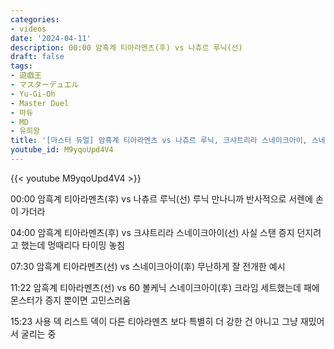 ```yaml
---
categories:
- videos
date: '2024-04-11'
description: 00:00 암흑계 티아라멘츠(후) vs 나츄르 루닉(선)
draft: false
tags:
- 遊戯王
- マスターデュエル
- Yu-Gi-Oh
- Master Duel
- 마듀
- MD
- 유희왕
title: '[마스터 듀얼] 암흑계 티아라멘츠 vs 나츄르 루닉, 크샤트리라 스네이크아이, 스네이크아이, 볼케닉 스네이크아이'
youtube_id: M9yqoUpd4V4
---
```



{{< youtube M9yqoUpd4V4 >}}

00:00 암흑계 티아라멘츠(후) vs 나츄르 루닉(선)
루닉 만나니까 반사적으로 서렌에 손이 가더라

04:00 암흑계 티아라멘츠(후) vs 크샤트리라 스네이크아이(선)
사실 스탠 증지 던지려고 했는데 멍때리다 타이밍 놓침

07:30 암흑계 티아라멘츠(선) vs 스네이크아이(후)
무난하게 잘 전개한 예시

11:22 암흑계 티아라멘츠(선) vs 60 볼케닉 스네이크아이(후)
크라임 세트했는데 패에 몬스터가 증지 뿐이면 고민스러움

15:23 사용 덱 리스트
덱이 다른 티아라멘츠 보다 특별히 더 강한 건 아니고 그냥 재밌어서 굴리는 중